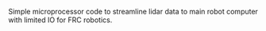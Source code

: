 Simple microprocessor code to streamline lidar data to main robot computer with limited IO for FRC robotics. 
